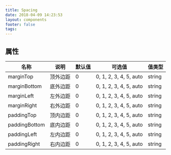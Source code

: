```yaml
---
title: Spacing
date: 2018-04-09 14:23:53
layout: components
footer: false
tags:
---
```


## 属性

| 名称  | 说明 | 默认值 | 可选值 | 值类型 |
| ----- | ------ | ----- | ----- | --------- |
| marginTop | 顶外边距 | 0 | 0, 1, 2, 3, 4, 5, auto | string |
| marginBottom | 底外边距 | 0 | 0, 1, 2, 3, 4, 5, auto | string |
| marginLeft | 左外边距 | 0 | 0, 1, 2, 3, 4, 5, auto | string |
| marginRight | 右外边距 | 0 | 0, 1, 2, 3, 4, 5, auto | string |
| paddingTop | 顶内边距 | 0 | 0, 1, 2, 3, 4, 5, auto | string |
| paddingBottom | 底内边距 | 0 | 0, 1, 2, 3, 4, 5, auto | string |
| paddingLeft | 左内边距 | 0 | 0, 1, 2, 3, 4, 5, auto | string |
| paddingRight | 右内边距 | 0 | 0, 1, 2, 3, 4, 5, auto | string |